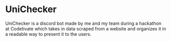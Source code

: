 # UniChecker
UniChecker is a discord bot made by me and my team during a hackathon at Codetivate which takes in data scraped from a website and  organizes it in a readable way to present it to the users.
